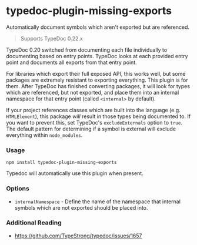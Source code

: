 # typedoc-plugin-missing-exports

Automatically document symbols which aren't exported but are referenced.

> Supports TypeDoc 0.22.x

TypeDoc 0.20 switched from documenting each file individually to documenting based on entry points. TypeDoc looks at each provided entry point and documents all exports from that entry point.

For libraries which export their full exposed API, this works well, but some packages are extremely resistant to exporting everything. This plugin is for them. After TypeDoc has finished converting packages, it will look for types which are referenced, but not exported, and place them into an internal namespace for that entry point (called `<internal>` by default).

If your project references classes which are built into the language (e.g. `HTMLElement`), this package _will_ result in those types being documented to. If you want to prevent this, set TypeDoc's `excludeExternals` option to `true`. The default pattern for determining if a symbol is external will exclude everything within `node_modules`.

### Usage
  `npm install typedoc-plugin-missing-exports`

  Typedoc will automatically use this plugin when present.

### Options

-   `internalNamespace` - Define the name of the namespace that internal symbols which are not exported should be placed into.

### Additional Reading

-   https://github.com/TypeStrong/typedoc/issues/1657
